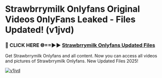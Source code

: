 # Strawbrrymilk Onlyfans Original Videos 0nlyFans Leaked - Files Updated! (v1jvd)

<h3>🔴 CLICK HERE 🌐==►► <a href="https://tinyurl.com/ehrbuxhb" rel="nofollow">Strawbrrymilk Onlyfans Updated Files</a></h3>

Get Strawbrrymilk Onlyfans and all content. Now you can access all videos and pictures of Strawbrrymilk Onlyfans. New Updated Files 2025!

[![v1jvd](https://i.imgur.com/lVYEuWS.gif)](https://tinyurl.com/ehrbuxhb)

